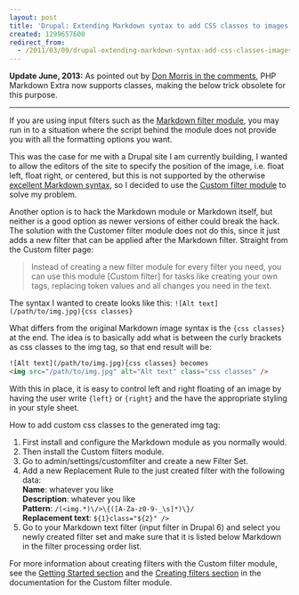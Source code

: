 ```yaml
---
layout: post
title: 'Drupal: Extending Markdown syntax to add CSS classes to images'
created: 1299657600
redirect_from:
  - /2011/03/09/drupal-extending-markdown-syntax-add-css-classes-images/
---
```

**Update June, 2013:** As pointed out by [Don Morris in the comments](http://egilhansen.com/2011/03/09/drupal-extending-markdown-syntax-add-css-classes-images#comment-920241107), PHP Markdown Extra now supports classes, making the below trick obsolete for this purpose.

---------

If you are using input filters such as the [Markdown filter module](http://drupal.org/project/markdown), you may run in to a situation where the script behind the module does not provide you with all the formatting options you want.

<!--break-->

This was the case for me with a Drupal site I am currently building, I wanted to allow the editors of the site to specify the position of the image, i.e. float left, float right, or centered, but this is not supported by the otherwise [excellent Markdown syntax](http://daringfireball.net/projects/markdown/syntax), so I decided to use the [Custom filter module](http://drupal.org/project/customfilter) to solve my problem.

Another option is to hack the Markdown module or Markdown itself, but neither is a good option as newer versions of either could break the hack. The solution with the Customer filter module does not do this, since it just adds a new filter that can be applied after the Markdown filter. Straight from the Custom filter page:

> Instead of creating a new filter module for every filter you need, you can use this module [Custom filter] for tasks like creating your own tags, replacing token values and all changes you need in the text.

The syntax I wanted to create looks like this: `![Alt text](/path/to/img.jpg){css classes}`

What differs from the original Markdown image syntax is the `{css classes}` at the end. The idea is to basically add what is between the curly brackets as css classes to the img tag, so that end result will be:

~~~html
![Alt text](/path/to/img.jpg){css classes} becomes
<img src="/path/to/img.jpg" alt="Alt text" class="css classes" />
~~~

With this in place, it is easy to control left and right floating of an image by having the user write `{left}` or `{right}` and the have the appropriate styling in your style sheet.

How to add custom css classes to the generated img tag:

1. First install and configure the Markdown module as you normally would.
2. Then install the Custom filters module.
3. Go to admin/settings/customfilter and create a new Filter Set.
4. Add a new Replacement Rule to the just created filter with the following data:  
**Name**: whatever you like  
**Description**: whatever you like  
**Pattern**: `/(<img.*)\/>\{([A-Za-z0-9-_\s]*)\}/`  
**Replacement text**: `${1}class="${2}" />`
5. Go to your Markdown text filter (input filter in Drupal 6) and select you newly created filter set and make sure that it is listed below Markdown in the filter processing order list.

For more information about creating filters with the Custom filter module, see the [Getting Started section](http://drupal.org/node/210551) and the [Creating filters section](http://drupal.org/node/210553) in the documentation for the Custom filter module.
